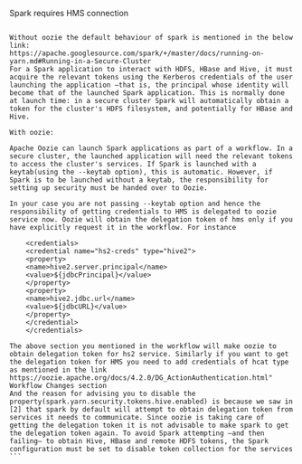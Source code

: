 Spark requires HMS connection

```When you are executing a query on spark such as select * from <table>, it does have to contact with HMS to know the table location and other metadata. Without connecting to HMS its not possible for spark to execute the query. For it to authenticate itself to HMS it definitely needs to have either user credentials or a delegation token that oozie has obtained for the workflow. When you mention <action name="hive2-create-target-tables" cred="hs2-creds"> it indicates that the action is going to contact the hs2 service with the hs2-creds that oozie has obtained for the workflow. It doesn't mean that a shell action cant use the "hs2-creds" credentials. If the shell action has the requirement of contacting hs2 you must mention the respective creds it has to use in its action attribute.

Without oozie the default behaviour of spark is mentioned in the below link:
https://apache.googlesource.com/spark/+/master/docs/running-on-yarn.md#Running-in-a-Secure-Cluster
For a Spark application to interact with HDFS, HBase and Hive, it must acquire the relevant tokens using the Kerberos credentials of the user launching the application —that is, the principal whose identity will become that of the launched Spark application. This is normally done at launch time: in a secure cluster Spark will automatically obtain a token for the cluster's HDFS filesystem, and potentially for HBase and Hive.

With oozie: 
 
Apache Oozie can launch Spark applications as part of a workflow. In a secure cluster, the launched application will need the relevant tokens to access the cluster's services. If Spark is launched with a keytab(using the --keytab option), this is automatic. However, if Spark is to be launched without a keytab, the responsibility for setting up security must be handed over to Oozie.

In your case you are not passing --keytab option and hence the responsibility of getting credentials to HMS is delegated to oozie service now. Oozie will obtain the delegation token of hms only if you have explicitly request it in the workflow. For instance

    <credentials> 
    <credential name="hs2-creds" type="hive2"> 
    <property> 
    <name>hive2.server.principal</name> 
    <value>${jdbcPrincipal}</value> 
    </property> 
    <property> 
    <name>hive2.jdbc.url</name> 
    <value>${jdbcURL}</value> 
    </property> 
    </credential> 
    </credentials> 

The above section you mentioned in the workflow will make oozie to obtain delegation token for hs2 service. Similarly if you want to get the delegation token for HMS you need to add credentials of hcat type as mentioned in the link https://oozie.apache.org/docs/4.2.0/DG_ActionAuthentication.html" Workflow Changes section
And the reason for advising you to disable the property(spark.yarn.security.tokens.hive.enabled) is because we saw in [2] that spark by default will attempt to obtain delegation token from services it needs to communicate. Since oozie is taking care of getting the delegation token it is not advisable to make spark to get the delegation token again. To avoid Spark attempting —and then failing— to obtain Hive, HBase and remote HDFS tokens, the Spark configuration must be set to disable token collection for the services ```



